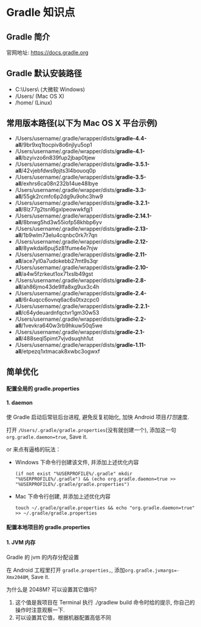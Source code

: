 # Gradle 知识点

## Gradle 简介

官网地址: https://docs.gradle.org

## Gradle 默认安装路径

* C:\Users\\<username> (大微软 Windows)
* /Users/<username> (Mac OS X)
* /home/<username> (Linux)

## 常用版本路径(以下为 Mac OS X 平台示例)

* /Users/username/.gradle/wrapper/dists/**gradle-4.4-all**/9br9xq1tocpiv8o6njlyu5op1
* /Users/username/.gradle/wrapper/dists/**gradle-4.1-all**/bzyivzo6n839fup2jbap0tjew
* /Users/username/.gradle/wrapper/dists/**gradle-3.5.1-all**/42vjebfdws9pjts3l4bouoq0p
* /Users/username/.gradle/wrapper/dists/**gradle-3.5-all**/exhrs6ca08n232b14ue48lbye
* /Users/username/.gradle/wrapper/dists/**gradle-3.3-all**/55gk2rcmfc6p2dg9u9ohc3hw9
* /Users/username/.gradle/wrapper/dists/**gradle-3.2.1-all**/8lz77g2tsnl6gxlpeowwkfgj1
* /Users/username/.gradle/wrapper/dists/**gradle-2.14.1-all**/8bnwg5hd3w55iofp58khbp6yv
* /Users/username/.gradle/wrapper/dists/**gradle-2.13-all**/1b9wlm73elu4cqnbc0rk7r7qn
* /Users/username/.gradle/wrapper/dists/**gradle-2.12-all**/8ywkdai6puj5z81fume4e7njw
* /Users/username/.gradle/wrapper/dists/**gradle-2.11-all**/ace7yl0a7udokebb27mt9s3qr
* /Users/username/.gradle/wrapper/dists/**gradle-2.10-all**/a4w5fzrkeut1ox71xslb49gst
* /Users/username/.gradle/wrapper/dists/**gradle-2.8-all**/ah86jmo43de9lfa8xg9ux3c4h
* /Users/username/.gradle/wrapper/dists/**gradle-2.4-all**/6r4uqcc6ovnq6ac6s0txzcpc0
* /Users/username/.gradle/wrapper/dists/**gradle-2.2.1-all**/c64ydeuardnfqctvr1gm30w53
* /Users/username/.gradle/wrapper/dists/**gradle-2.2-all**/1vevkra640w3rb9hkuw50q5we
* /Users/username/.gradle/wrapper/dists/**gradle-2.1-all**/488seql5pimt7vjvdsuqhh1ut
* /Users/username/.gradle/wrapper/dists/**gradle-1.11-all**/etpezq1xtmacak8xwbc3ogwxf

## 简单优化

#### 配置全局的 gradle.properties

#### 1. daemon

使 Gradle 启动后常驻后台进程, 避免反复初始化, 加快 Android 项目*打包*速度.

打开 `/Users/.gradle/gradle.properties`(没有就创建一个), 添加这一句`org.gradle.daemon=true`, Save it.

or 来点有逼格的玩法：

* Windows 下命令行创建该文件, 并添加上述优化内容

  <pre><code>(if not exist "%USERPROFILE%/.gradle" mkdir "%USERPROFILE%/.gradle") && (echo org.gradle.daemon=true >> "%USERPROFILE%/.gradle/gradle.properties")</code></pre>

* Mac 下命令行创建, 并添加上述优化内容
  <pre><code>touch ~/.gradle/gradle.properties && echo "org.gradle.daemon=true" >> ~/.gradle/gradle.properties</code></pre>

#### 配置本地项目的 gradle.properties

#### 1. JVM 内存

Gradle 的 jvm 的内存分配设置

在 Android 工程里打开 `gradle.properties,`, 添加`org.gradle.jvmargs=-Xmx2048M`, Save it.

为什么是 2048M? 可以设置其它值吗?

1.  这个值是我项目在 Terminal 执行 ./gradlew build 命令时给的提示, 你自己的操作时注意观察一下.
2.  可以设置其它值，根据机器配置高低不同
